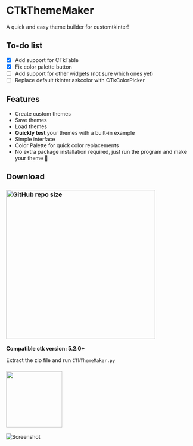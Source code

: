 # CTkThemeMaker
A quick and easy theme builder for customtkinter!

## To-do list

- [x] Add support for CTkTable
- [x] Fix color palette button
- [ ] Add support for other widgets (not sure which ones yet)
- [ ] Replace default tkinter askcolor with CTkColorPicker

## Features
- Create custom themes
- Save themes
- Load themes
- **Quickly test** your themes with a built-in example
- Simple interface
- Color Palette for quick color replacements
- No extra package installation required, just run the program and make your theme 😤

## Download
### [<img alt="GitHub repo size" src="https://img.shields.io/github/repo-size/Akascape/CTkThemeMaker?&color=green&label=Download%20CTkThemeMaker&logo=Python&logoColor=yellow&style=for-the-badge"  width="400">](https://github.com/Akascape/CTkThemeMaker/archive/refs/heads/main.zip)

**Compatible ctk version: 5.2.0+**

Extract the zip file and run `CTkThemeMaker.py`
### [<img src="https://img.shields.io/badge/Contribute-Theme-informational?&color=c8ab09&style=for-the-badge" width="150">](https://github.com/Akascape/CTkThemeMaker/discussions/new?category=contribute-theme)

![Screenshot](https://github.com/Akascape/CTkThemeMaker/assets/89206401/69f91aa8-377e-4017-8a7d-9c7fb0ce110d)
